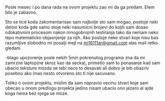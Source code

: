 Posle mesec i po dana rada na ovom projektu zao mi da ga predam. Elem bilo je zabavno.

Sto se tice koda zakomentarisao sam najbolje sto sam mogao, postoje neki delovi koda gde samo stoje neki nasumicni brojevi do kojih sam dosao odokativnim procesom nakon mnogobrojnih testiranja tako da nemam neko lepo matematicko objasnjenje za njih. Ako postoje neke stvari koje nisu bas razumljive slobodno mi posalji mejl na mi16111ar@gmail.com
alas mail retko gledam.

-blago upozorenje posle nekih 5min pokrenutog programa zna da mi zamrzne laptop(ne skroz kao da secka), primetio sam to ponasanje kad sam ubacio teksture mozda se tebi nece to desavati ali dobro je biti obazriv posebno ako imas nesto otvoreno sto ti nije sacuvano.

Toliko o ovom projektu, mislim da sam napravio vecinu stvari koje sam obecao u onom predlogu projekta jedino nisam ubacio ono jezero al ajde koga nema bez njega se moze.

